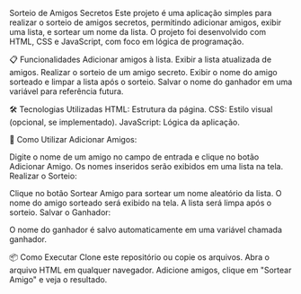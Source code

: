 Sorteio de Amigos Secretos
Este projeto é uma aplicação simples para realizar o sorteio de amigos secretos, permitindo adicionar amigos, exibir uma lista, e sortear um nome da lista. O projeto foi desenvolvido com HTML, CSS e JavaScript, com foco em lógica de programação.

📋 Funcionalidades
Adicionar amigos à lista.
Exibir a lista atualizada de amigos.
Realizar o sorteio de um amigo secreto.
Exibir o nome do amigo sorteado e limpar a lista após o sorteio.
Salvar o nome do ganhador em uma variável para referência futura.

🛠️ Tecnologias Utilizadas
HTML: Estrutura da página.
CSS: Estilo visual (opcional, se implementado).
JavaScript: Lógica da aplicação.

🚀 Como Utilizar
Adicionar Amigos:

Digite o nome de um amigo no campo de entrada e clique no botão Adicionar Amigo.
Os nomes inseridos serão exibidos em uma lista na tela.
Realizar o Sorteio:

Clique no botão Sortear Amigo para sortear um nome aleatório da lista.
O nome do amigo sorteado será exibido na tela.
A lista será limpa após o sorteio.
Salvar o Ganhador:

O nome do ganhador é salvo automaticamente em uma variável chamada ganhador.

📦 Como Executar
Clone este repositório ou copie os arquivos.
Abra o arquivo HTML em qualquer navegador.
Adicione amigos, clique em "Sortear Amigo" e veja o resultado.
